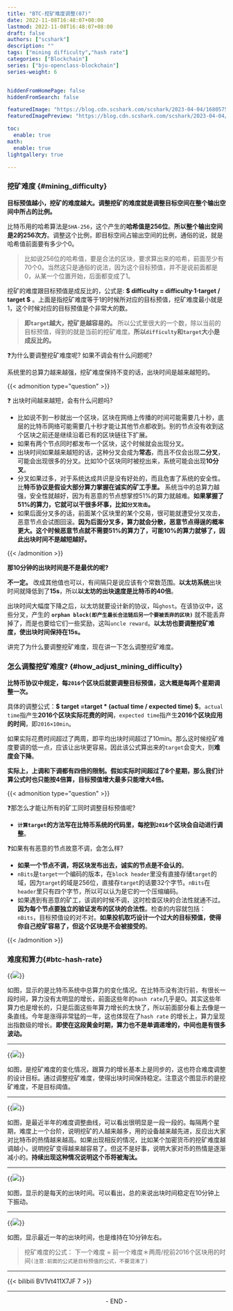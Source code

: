 ```yaml
---
title: "BTC-挖矿难度调整(07)"
date: 2022-11-08T16:48:07+08:00
lastmod: 2022-11-08T16:48:07+08:00
draft: false
authors: ["scshark"]
description: ""
tags: ["mining difficulty","hash rate"]
categories: ["Blockchain"]
series: ["bju-openclass-blockchain"]
series-weight: 6


hiddenFromHomePage: false
hiddenFromSearch: false

featuredImage: "https://blog.cdn.scshark.com/scshark/2023-04-04/16805757940288.jpg"
featuredImagePreview: "https://blog.cdn.scshark.com/scshark/2023-04-04/16805757940288.jpg"

toc:
  enable: true
math:
  enable: true
lightgallery: true 

---
```


<!--more-->


### 挖矿难度 {#mining_difficulty}

**目标预值越小，挖矿的难度越大。调整挖矿的难度就是调整目标空间在整个输出空间中所占的比例。**

比特币用的哈希算法是`SHA-256`，这个产生的**哈希值是256位**。**所以整个输出空间是2的256次方**。调整这个比例，即目标空间占输出空间的比例，通俗的说，就是哈希值前面要有多少个0。

> 比如说256位的哈希值，要是合法的区块，要求算出来的哈希，前面至少有70个0。当然这只是通俗的说法，因为这个目标预值，并不是说前面都是0，从某一个位置开始，后面都变成了1。

挖矿的难度跟目标预值是成反比的，公式是:
**$ difficulty = difficulty·1·target / target $**
。上面是指挖矿难度等于1的时候所对应的目标预值，挖矿难度最小就是1，这个时候对应的目标预值是个非常大的数。

> **即`target`越大，挖矿是越容易的。** 所以公式里很大的一个数，除以当前的目标预值，得到的就是当前的挖矿难度。**所以`difficulty`和`target`大小是成反比的。**

❓为什么要调整挖矿难度呢? 如果不调会有什么问题呢?

系统里的总算力越来越强，挖矿难度保持不变的话，出块时间是越来越短的。

{{< admonition type="question" >}}

:question: 出块时间越来越短，会有什么问题吗?

- 比如说不到一秒就出一个区块，区块在网络上传播的时间可能需要几十秒，底层的比特币网络可能需要几十秒才能让其他节点都收到。别的节点没有收到这个区块之前还是继续沿着已有的区块链往下扩展。
- 如果有两个节点同时都发布一个区块，这个时候就会出现分叉。
- 出块时间如果越来越短的话，这种分叉会成为**常态**，而且不仅会出现**二分叉**，可能会出现很多的分叉。比如10个区块同时被挖出来，系统可能会出现**10分叉**。
- 分叉如果过多，对于系统达成共识是没有好处的，而且危害了系统的安全性。比**特币协议是假设大部分算力掌握在诚实的矿工手里。** 系统当中的总算力越强，安全性就越好，因为有恶意的节点想掌控51%的算力就越难。**如果掌握了51%的算力，它就可以干很多坏事，比如`分叉攻击`。**
- 如果后面分叉多的话，前面某个区块里的某个交易，很可能就遭受分叉攻击，恶意节点会试图回滚。**因为后面分叉多，算力就会分散，恶意节点得逞的概率更大。这个时候恶意节点就不需要51%的算力了，可能10%的算力就够了，因此出块时间不是越短越好。**

{{< /admonition >}}


**那10分钟的出块时间是不是最优的呢?**

**不一定。** 改成其他值也可以，有间隔只是说应该有个常数范围。**以太坊系统**出块时间就降低到了**15s**，所以**以太坊的出块速度是比特币的40倍**。


出块时间大幅度下降之后，以太坊就要设计新的协议，叫`ghost`。在该协议中，这些分叉，产生的 **`orphan block(即产生最长合法链后另一个要被丢弃的区块)`** 就不能丢弃掉了，而是也要给它们一些奖励，这叫`uncle reward`。**以太坊也要调整挖矿难度，使出块时间保持在15s。**

讲完了为什么要调整挖矿难度，现在讲一下怎么调整挖矿难度。

### 怎么调整挖矿难度? {#how_adjust_mining_difficulty}

**比特币协议中规定，每`2016`个区块后就要调整目标预值，这大概是每两个星期调整一次。**

具体的调整公式：**$ target =target * (actual time / expected time) $**。`actual time`指产生**2016个区块实际花费的时间**，`expected time`指产生**2016个区块应用的时间**，即`2016×10min`。

如果实际花费时间超过了两周，即平均出块时间超过了10min。那么这时候挖矿难度要调的低一点，应该让出块更容易。因此该公式算出来的`target`会变大，则**难度会下降**。

**实际上，上调和下调都有四倍的限制。假如实际时间超过了8个星期，那么我们计算公式时也只能按4倍算，目标预值增大最多只能增大4倍。**


{{< admonition type="question" >}}


❓那怎么才能让所有的矿工同时调整目标预值呢?

- **`计算target`的方法写在比特币系统的代码里，每挖到`2016`个区块会自动进行调整**。

❓如果有有恶意的节点故意不调，会怎么样?

- **如果一个节点不调，将区块发布出去，诚实的节点是不会认的**。
- `nBits`是`target`一个编码的版本，在`block header`里没有直接存储`target`的域，因为`target`的域是256位，直接存`target`的话要32个字节。`nBits`在`header`里只有四个字节，所以可以认为是它的一个压缩编码。
- 如果遇到有恶意的矿工，该调的时候不调，这时检查区块的合法性就通不过。**因为每个节点要独立的验证发布的区块的合法性**。检查的内容就包括：`nBits`，目标预值设的对不对。**如果投机取巧设计一个过大的目标预值，使得你自己挖矿容易了，但这个区块是不会被接受的**。

{{< /admonition >}}


### 难度和算力{#btc-hash-rate}

{{<image src="https://blog.cdn.scshark.com/scshark/2022-11-08/16679050894010.jpg" caption="hash rate" >}}


如图，显示的是比特币系统中总算力的变化情况。在比特币没有流行前，有很长一段时间，算力没有太明显的增长，前面这些年的`hash rate`几乎是0。其实这些年算力也是增长的，只是后面这些年算力增长的太快了，所以前面部分看上去像是一条直线。今年是涨得非常猛的一年，这也体现在了`hash rate` 的增长上，算力呈现出指数级的增长。**即使在这段黄金时期，算力也不是单调递增的，中间也是有很多波动。**

---

{{<image src="https://blog.cdn.scshark.com/scshark/2022-11-08/16679033221231.jpg" caption="mining difficulty" >}}

如图，是挖矿难度的变化情况，跟算力的增长基本上是同步的，这也符合难度调整的设计目标。通过调整挖矿难度，使得出块时间保持稳定。注意这个图显示的是挖矿难度，不是目标阈值。

---

{{<image src="https://blog.cdn.scshark.com/scshark/2022-11-08/16679052443605.jpg" caption="最近半年的难度调整曲线" >}}


如图，是最近半年的难度调整曲线，可以看出很明显是一段一段的。每隔两个星期，难度上一个台阶，说明挖矿的人越来越多，用的设备越来越先进，反应出大家对比特币的热情越来越高。如果出现相反的情况，比如某个加密货币的挖矿难度越调越小，说明挖矿变得越来越容易了。但这不是好事，说明大家对币的热情是逐渐减小的。**持续出现这种情况说明这个币将被淘汰。**

---

{{<image src="https://blog.cdn.scshark.com/scshark/2022-11-08/16679053938167.jpg" caption="日均出块时间" >}}


如图，显示的是每天的出块时间。可以看出，总的来说出块时间稳定在10分钟上下振动。

---

{{<image src="https://blog.cdn.scshark.com/scshark/2022-11-08/16679054516415.jpg" caption="最近一年的日均出块时间" >}}

如图，显示最近一年的出块时间，也是维持在10分钟左右。

> 挖矿难度的公式：
> 下一个难度 = 前一个难度＊两周/挖前2016个区块用的时间`(注意:前面的公式是目标预值的公式，不要混淆了)`



---


{{< bilibili BV1Vt411X7JF 7 >}}

---
<center > - END - </center>







